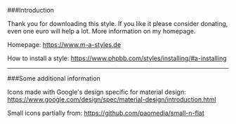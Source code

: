 ###Introduction

Thank you for downloading this style.
If you like it please consider donating, even one euro will help a lot. More information on my homepage.

Homepage:
https://www.m-a-styles.de

How to install a style:
https://www.phpbb.com/styles/installing/#a-installing


***********************************************************************

###Some additional information

Icons made with Google's design specific for material design: https://www.google.com/design/spec/material-design/introduction.html

Small icons partially from: https://github.com/paomedia/small-n-flat
